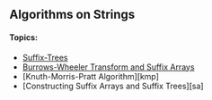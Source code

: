 ## Algorithms on Strings

#### Topics:
* [Suffix-Trees][st]
* [Burrows-Wheeler Transform and Suffix Arrays][bwt]
* [Knuth-Morris-Pratt Algorithm][kmp]
* [Constructing Suffix Arrays and Suffix Trees][sa]

[bwt]: https://github.com/coder-net/Data-Structures-and-Algorithms/tree/master/Algorithms-on-Strings/Burrows-Wheeler-Transform
[st]: https://github.com/coder-net/Data-Structures-and-Algorithms/tree/master/Algorithms-on-Strings/Suffix-Trees
